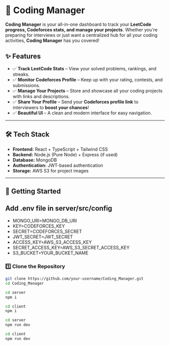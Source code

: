 # 🚀 Coding Manager  

**Coding Manager** is your all-in-one dashboard to track your **LeetCode progress, Codeforces stats, and manage your projects**. Whether you're preparing for interviews or just want a centralized hub for all your coding activities, **Coding Manager** has you covered!  

## ✨ Features  

- ✅ **Track LeetCode Stats** – View your solved problems, rankings, and streaks.  
- ✅ **Monitor Codeforces Profile** – Keep up with your rating, contests, and submissions.  
- ✅ **Manage Your Projects** – Store and showcase all your coding projects with links and descriptions.  
- ✅ **Share Your Profile** – Send your **Codeforces profile link** to interviewers to **boost your chances**!  
- ✅ **Beautiful UI** – A clean and modern interface for easy navigation.  

---

## 🛠️ Tech Stack  

- **Frontend:** React + TypeScript + Tailwind CSS  
- **Backend:** Node.js (Pure Node) + Express (if used)  
- **Database:** MongoDB  
- **Authentication:** JWT-based authentication  
- **Storage:** AWS S3 for project images  

---

## 🚀 Getting Started  

## Add .env file in server/src/config
- MONGO_URI=MONGO_DB_URI
- KEY=CODEFORCES_KEY
- SECRET=CODEFORCES_SECRET
- JWT_SECRET=JWT_SECRET
- ACCESS_KEY=AWS_S3_ACCESS_KEY
- SECRET_ACCESS_KEY=AWS_S3_SECRET_ACCESS_KEY
- S3_BUCKET=YOUR_BUCKET_NAME

### **1️⃣ Clone the Repository**  
```sh
git clone https://github.com/your-username/Coding_Manager.git
cd Coding_Manager

cd server
npm i

cd client
npm i

cd server
npm run dev

cd client
npm run dev
